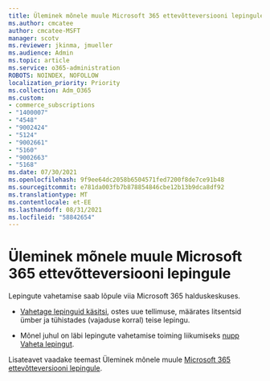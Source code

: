 ```yaml
---
title: Üleminek mõnele muule Microsoft 365 ettevõtteversiooni lepingule
ms.author: cmcatee
author: cmcatee-MSFT
manager: scotv
ms.reviewer: jkinma, jmueller
ms.audience: Admin
ms.topic: article
ms.service: o365-administration
ROBOTS: NOINDEX, NOFOLLOW
localization_priority: Priority
ms.collection: Adm_O365
ms.custom:
- commerce_subscriptions
- "1400007"
- "4548"
- "9002424"
- "5124"
- "9002661"
- "5160"
- "9002663"
- "5168"
ms.date: 07/30/2021
ms.openlocfilehash: 9f9ee64dc2058b6504571fed7200f8de7ce91b48
ms.sourcegitcommit: e781da003fb7b878854846cbe12b13b9dca8df92
ms.translationtype: MT
ms.contentlocale: et-EE
ms.lasthandoff: 08/31/2021
ms.locfileid: "58842654"
---
```

# <a name="switch-to-a-different-microsoft-365-for-business-plan"></a>Üleminek mõnele muule Microsoft 365 ettevõtteversiooni lepingule

Lepingute vahetamise saab lõpule viia Microsoft 365 halduskeskuses.

- [Vahetage lepinguid käsitsi](https://docs.microsoft.com/microsoft-365/commerce/subscriptions/switch-plans-manually), ostes uue tellimuse, määrates litsentsid ümber ja tühistades (vajaduse korral) teise lepingu.

- Mõnel juhul on läbi lepingute vahetamise toiming liikumiseks [nupp Vaheta lepingut](https://docs.microsoft.com/microsoft-365/commerce/subscriptions/switch-to-a-different-plan#use-the-switch-plans-button).

Lisateavet vaadake teemast Üleminek mõnele muule [Microsoft 365 ettevõtteversiooni lepingule](https://docs.microsoft.com/microsoft-365/commerce/subscriptions/switch-to-a-different-plan).
